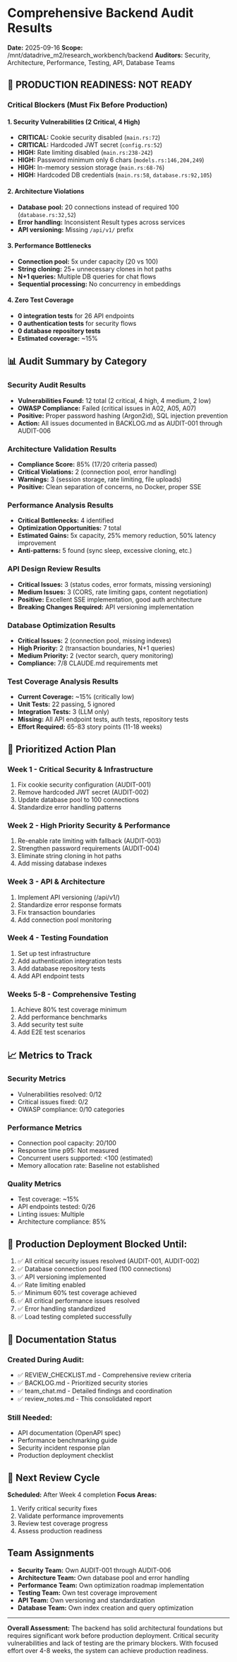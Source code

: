 # Comprehensive Backend Audit Results
**Date:** 2025-09-16
**Scope:** /mnt/datadrive_m2/research_workbench/backend
**Auditors:** Security, Architecture, Performance, Testing, API, Database Teams

## 🚨 PRODUCTION READINESS: **NOT READY**

### Critical Blockers (Must Fix Before Production)

#### 1. Security Vulnerabilities (2 Critical, 4 High)
- **CRITICAL:** Cookie security disabled (`main.rs:72`)
- **CRITICAL:** Hardcoded JWT secret (`config.rs:52`)
- **HIGH:** Rate limiting disabled (`main.rs:238-242`)
- **HIGH:** Password minimum only 6 chars (`models.rs:146,204,249`)
- **HIGH:** In-memory session storage (`main.rs:68-76`)
- **HIGH:** Hardcoded DB credentials (`main.rs:58`, `database.rs:92,105`)

#### 2. Architecture Violations
- **Database pool:** 20 connections instead of required 100 (`database.rs:32,52`)
- **Error handling:** Inconsistent Result types across services
- **API versioning:** Missing `/api/v1/` prefix

#### 3. Performance Bottlenecks
- **Connection pool:** 5x under capacity (20 vs 100)
- **String cloning:** 25+ unnecessary clones in hot paths
- **N+1 queries:** Multiple DB queries for chat flows
- **Sequential processing:** No concurrency in embeddings

#### 4. Zero Test Coverage
- **0 integration tests** for 26 API endpoints
- **0 authentication tests** for security flows
- **0 database repository tests**
- **Estimated coverage:** ~15%

## 📊 Audit Summary by Category

### Security Audit Results
- **Vulnerabilities Found:** 12 total (2 critical, 4 high, 4 medium, 2 low)
- **OWASP Compliance:** Failed (critical issues in A02, A05, A07)
- **Positive:** Proper password hashing (Argon2id), SQL injection prevention
- **Action:** All issues documented in BACKLOG.md as AUDIT-001 through AUDIT-006

### Architecture Validation Results
- **Compliance Score:** 85% (17/20 criteria passed)
- **Critical Violations:** 2 (connection pool, error handling)
- **Warnings:** 3 (session storage, rate limiting, file uploads)
- **Positive:** Clean separation of concerns, no Docker, proper SSE

### Performance Analysis Results
- **Critical Bottlenecks:** 4 identified
- **Optimization Opportunities:** 7 total
- **Estimated Gains:** 5x capacity, 25% memory reduction, 50% latency improvement
- **Anti-patterns:** 5 found (sync sleep, excessive cloning, etc.)

### API Design Review Results
- **Critical Issues:** 3 (status codes, error formats, missing versioning)
- **Medium Issues:** 3 (CORS, rate limiting gaps, content negotiation)
- **Positive:** Excellent SSE implementation, good auth architecture
- **Breaking Changes Required:** API versioning implementation

### Database Optimization Results
- **Critical Issues:** 2 (connection pool, missing indexes)
- **High Priority:** 2 (transaction boundaries, N+1 queries)
- **Medium Priority:** 2 (vector search, query monitoring)
- **Compliance:** 7/8 CLAUDE.md requirements met

### Test Coverage Analysis Results
- **Current Coverage:** ~15% (critically low)
- **Unit Tests:** 22 passing, 5 ignored
- **Integration Tests:** 3 (LLM only)
- **Missing:** All API endpoint tests, auth tests, repository tests
- **Effort Required:** 65-83 story points (11-18 weeks)

## 🎯 Prioritized Action Plan

### Week 1 - Critical Security & Infrastructure
1. Fix cookie security configuration (AUDIT-001)
2. Remove hardcoded JWT secret (AUDIT-002)
3. Update database pool to 100 connections
4. Standardize error handling patterns

### Week 2 - High Priority Security & Performance
1. Re-enable rate limiting with fallback (AUDIT-003)
2. Strengthen password requirements (AUDIT-004)
3. Eliminate string cloning in hot paths
4. Add missing database indexes

### Week 3 - API & Architecture
1. Implement API versioning (/api/v1/)
2. Standardize error response formats
3. Fix transaction boundaries
4. Add connection pool monitoring

### Week 4 - Testing Foundation
1. Set up test infrastructure
2. Add authentication integration tests
3. Add database repository tests
4. Add API endpoint tests

### Weeks 5-8 - Comprehensive Testing
1. Achieve 80% test coverage minimum
2. Add performance benchmarks
3. Add security test suite
4. Add E2E test scenarios

## 📈 Metrics to Track

### Security Metrics
- Vulnerabilities resolved: 0/12
- Critical issues fixed: 0/2
- OWASP compliance: 0/10 categories

### Performance Metrics
- Connection pool capacity: 20/100
- Response time p95: Not measured
- Concurrent users supported: <100 (estimated)
- Memory allocation rate: Baseline not established

### Quality Metrics
- Test coverage: ~15%
- API endpoints tested: 0/26
- Linting issues: Multiple
- Architecture compliance: 85%

## 🚫 Production Deployment Blocked Until:

1. ✅ All critical security issues resolved (AUDIT-001, AUDIT-002)
2. ✅ Database connection pool fixed (100 connections)
3. ✅ API versioning implemented
4. ✅ Rate limiting enabled
5. ✅ Minimum 60% test coverage achieved
6. ✅ All critical performance issues resolved
7. ✅ Error handling standardized
8. ✅ Load testing completed successfully

## 📝 Documentation Status

### Created During Audit:
- ✅ REVIEW_CHECKLIST.md - Comprehensive review criteria
- ✅ BACKLOG.md - Prioritized security stories
- ✅ team_chat.md - Detailed findings and coordination
- ✅ review_notes.md - This consolidated report

### Still Needed:
- API documentation (OpenAPI spec)
- Performance benchmarking guide
- Security incident response plan
- Production deployment checklist

## 🔄 Next Review Cycle

**Scheduled:** After Week 4 completion
**Focus Areas:**
1. Verify critical security fixes
2. Validate performance improvements
3. Review test coverage progress
4. Assess production readiness

## Team Assignments

- **Security Team:** Own AUDIT-001 through AUDIT-006
- **Architecture Team:** Own database pool and error handling
- **Performance Team:** Own optimization roadmap implementation
- **Testing Team:** Own test coverage improvement
- **API Team:** Own versioning and standardization
- **Database Team:** Own index creation and query optimization

---

**Overall Assessment:** The backend has solid architectural foundations but requires significant work before production deployment. Critical security vulnerabilities and lack of testing are the primary blockers. With focused effort over 4-8 weeks, the system can achieve production readiness.